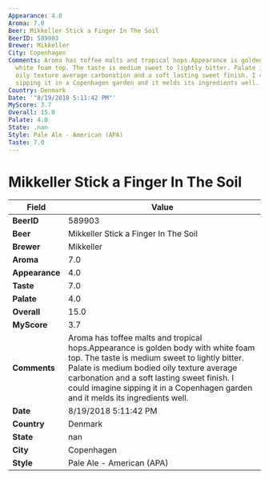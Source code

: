 ```yaml
---
Appearance: 4.0
Aroma: 7.0
Beer: Mikkeller Stick a Finger In The Soil
BeerID: 589903
Brewer: Mikkeller
City: Copenhagen
Comments: Aroma has toffee malts and tropical hops.Appearance is golden body with
  white foam top. The taste is medium sweet to lightly bitter. Palate is medium bodied
  oily texture average carbonation and a soft lasting sweet finish. I could imagine
  sipping it in a Copenhagen garden and it melds its ingredients well.
Country: Denmark
Date: '"8/19/2018 5:11:42 PM"'
MyScore: 3.7
Overall: 15.0
Palate: 4.0
State: .nan
Style: Pale Ale - American (APA)
Taste: 7.0
---
```


# Mikkeller Stick a Finger In The Soil

| Field         | Value |
|---------------|-------|
| **BeerID** | 589903 |
| **Beer** | Mikkeller Stick a Finger In The Soil |
| **Brewer** | Mikkeller |
| **Aroma** | 7.0 |
| **Appearance** | 4.0 |
| **Taste** | 7.0 |
| **Palate** | 4.0 |
| **Overall** | 15.0 |
| **MyScore** | 3.7 |
| **Comments** | Aroma has toffee malts and tropical hops.Appearance is golden body with white foam top. The taste is medium sweet to lightly bitter. Palate is medium bodied oily texture average carbonation and a soft lasting sweet finish. I could imagine sipping it in a Copenhagen garden and it melds its ingredients well. |
| **Date** | 8/19/2018 5:11:42 PM |
| **Country** | Denmark |
| **State** | nan |
| **City** | Copenhagen |
| **Style** | Pale Ale - American (APA) |

